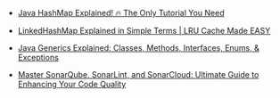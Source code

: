 - [Java HashMap Explained! 🔥 The Only Tutorial You Need](https://www.youtube.com/watch?v=tNRLAEuKn1w)
- [LinkedHashMap Explained in Simple Terms | LRU Cache Made EASY](https://www.youtube.com/watch?v=Qd-3Xj8h0EE)
- [Java Generics Explained: Classes, Methods, Interfaces, Enums, & Exceptions](https://www.youtube.com/watch?v=UypoeUL4T_U)

- [Master SonarQube, SonarLint, and SonarCloud: Ultimate Guide to Enhancing Your Code Quality](https://www.youtube.com/watch?v=iZtA-1zBvzY)